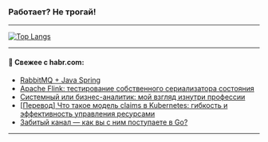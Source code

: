 ### Работает? Не трогай!

---
<!--
#### 🛠️ Technical stack:

![Java](https://img.shields.io/badge/Java-informational?logo=Oracle&style=flat&logoColor=white&color=FF4500)
![Kotlin](https://img.shields.io/badge/Kotlin-informational?logo=Kotlin&style=flat&logoColor=white&color=774D97)
![TS](https://img.shields.io/badge/TypeScript-informational?logo=typeScript&style=flat&logoColor=black&color=017acc)
![Python](https://img.shields.io/badge/Python-informational?logo=Python&style=flat&logoColor=black&color=ffdd54) <br>
![Spring](https://img.shields.io/badge/Spring-informational?logo=Spring&style=flat&logoColor=white&color=6DB33F) 
![SpringBoot](https://img.shields.io/badge/SpringBoot-informational?logo=SpringBoot&style=flat&logoColor=white&color=6DB33F)
![Nest](https://img.shields.io/badge/NestJS-informational?logo=NestJS&style=flat&logoColor=white&color=E0234E) 
![NodeJS](https://img.shields.io/badge/NodeJS-informational?logo=node.js&style=flat&logoColor=white&color=70A760)<br>
![PostgreSQL](https://img.shields.io/badge/PostgreSQL-informational?logo=PostgreSQL&style=flat&logoColor=white&color=DAA520)
![MongoDB](https://img.shields.io/badge/MongoDB-informational?logo=MongoDB&style=flat&logoColor=white&color=870000)
![Apache](https://img.shields.io/badge/Apache-informational?logo=apache&style=flat&logoColor=white&color=f74e28)

___ 
-->

<!--- #### 🛠️ : --->

[![Top Langs](https://github-readme-stats-82jvfl3w3-advtsettinggmailcoms-projects.vercel.app/api/top-langs/?username=zloylis&langs_count=10&hide_title=true&title_color=e6edf3&size_weight=0.5&count_weight=0.5&layout=compact&hide_progress=true&hide_border=true&theme=dracula)](https://github.com/zloylis)

<!---


####  :octocat:&nbsp;&nbsp; Статистика:

![GitHub stats](https://github-readme-stats-u2qms2cxw-advtsettinggmailcoms-projects.vercel.app/api?username=zloylis&show_icons=true&hide_border=true&theme=dracula&title_color=e6edf3&include_all_commits=true&count_private=true&hide_rank=false&hide_title=true&rank_icon=github)
-->
---

#### 💬 Свежее с habr.com:

<!-- BLOG-POST-LIST:START -->
- [RabbitMQ + Java Spring](https://habr.com/ru/articles/873450/?utm_source=habrahabr&utm_medium=rss&utm_campaign=873450)
- [Apache Flink: тестирование собственного сериализатора состояния](https://habr.com/ru/companies/ru_mts/articles/873436/?utm_source=habrahabr&utm_medium=rss&utm_campaign=873436)
- [Системный или бизнес-аналитик: мой взгляд изнутри профессии](https://habr.com/ru/companies/yandex_praktikum/articles/868792/?utm_source=habrahabr&utm_medium=rss&utm_campaign=868792)
- [[Перевод] Что такое модель claims в Kubernetes: гибкость и эффективность управления ресурсами](https://habr.com/ru/companies/flant/articles/856942/?utm_source=habrahabr&utm_medium=rss&utm_campaign=856942)
- [Забитый канал — как вы с ним поступаете в Go?](https://habr.com/ru/articles/873384/?utm_source=habrahabr&utm_medium=rss&utm_campaign=873384)
<!-- BLOG-POST-LIST:END -->

---
